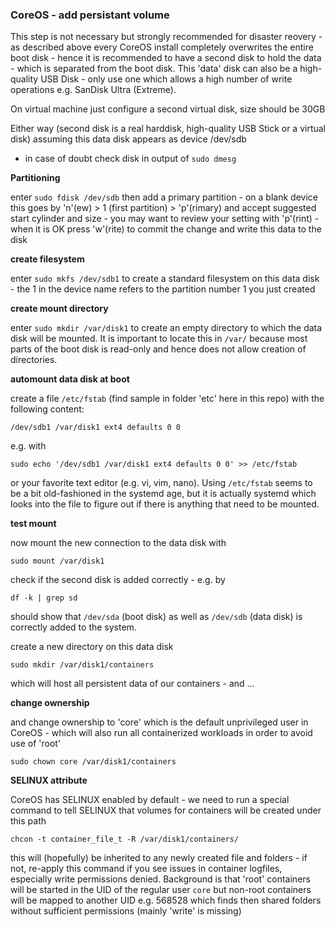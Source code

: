 ### CoreOS - add persistant volume

This step is not necessary but strongly recommended for disaster reovery - as described above every CoreOS install completely overwrites the
entire boot disk - hence it is recommended to have a second disk to hold the data - which is separated from the boot disk.
This 'data' disk can also be a high-quality USB Disk - only use one which allows a high number of write operations e.g. SanDisk Ultra (Extreme).

On virtual machine just configure a second virtual disk, size should be 30GB

Either way (second disk is a real harddisk, high-quality USB Stick or a virtual disk) assuming this data disk appears as device /dev/sdb
- in case of doubt check disk in output of `sudo dmesg`

**Partitioning**

enter `sudo fdisk /dev/sdb` then add a primary partition - on a blank device this goes by 'n'(ew) > 1 (first partition) > 'p'(rimary) and accept suggested 
start cylinder and size - you may want to review your setting with 'p'(rint) - when it is OK press 'w'(rite) to commit the change and write 
this data to the disk

**create filesystem**

enter `sudo mkfs /dev/sdb1` to create a standard filesystem on this data disk - the 1 in the device name refers to the partition number 1 you just created

**create mount directory**

enter `sudo mkdir /var/disk1` to create an empty directory to which the data disk will be mounted. It is important to locate this in `/var/`
because most parts of the boot disk is read-only and hence does not allow creation of directories.

**automount data disk at boot**

create a file `/etc/fstab` (find sample in folder 'etc' here in this repo) with the following content:

`/dev/sdb1 /var/disk1 ext4 defaults 0 0`

e.g. with

`sudo echo '/dev/sdb1 /var/disk1 ext4 defaults 0 0' >> /etc/fstab`

or your favorite text editor (e.g. vi, vim, nano). Using `/etc/fstab` seems to be a bit old-fashioned in the systemd age, but it is actually systemd which looks into the file to figure out if there is anything that need to be mounted.

**test mount**

now mount the new connection to the data disk with

`sudo mount /var/disk1`

check if the second disk is added correctly - e.g. by

`df -k | grep sd`

should show that `/dev/sda` (boot disk) as well as `/dev/sdb` (data disk) is correctly added to the system.

create a new directory on this data disk

`sudo mkdir /var/disk1/containers`

which will host all persistent data of our containers - and ...

**change ownership**

and change ownership to 'core' which is the default unprivileged user in CoreOS - which will also run all containerized workloads in order to
avoid use of 'root'

`sudo chown core /var/disk1/containers`

**SELINUX attribute**

CoreOS has SELINUX enabled by default - we need to run a special command to tell SELINUX that volumes for containers will be created under this path

`chcon -t container_file_t -R /var/disk1/containers/`

this will (hopefully) be inherited to any newly created file and folders - if not, re-apply this command if you see issues in container logfiles,
especially write permissions denied. Background is that 'root' containers will be started in the UID of the regular user `core` but non-root containers
will be mapped to another UID e.g. 568528 which finds then shared folders without sufficient permissions (mainly 'write' is missing)

